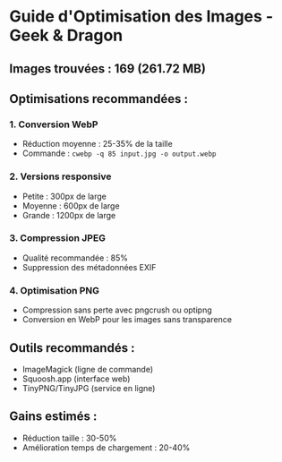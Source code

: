 # Guide d'Optimisation des Images - Geek & Dragon

## Images trouvées : 169 (261.72 MB)

## Optimisations recommandées :

### 1. Conversion WebP
- Réduction moyenne : 25-35% de la taille
- Commande : `cwebp -q 85 input.jpg -o output.webp`

### 2. Versions responsive
- Petite : 300px de large
- Moyenne : 600px de large  
- Grande : 1200px de large

### 3. Compression JPEG
- Qualité recommandée : 85%
- Suppression des métadonnées EXIF

### 4. Optimisation PNG
- Compression sans perte avec pngcrush ou optipng
- Conversion en WebP pour les images sans transparence

## Outils recommandés :
- ImageMagick (ligne de commande)
- Squoosh.app (interface web)
- TinyPNG/TinyJPG (service en ligne)

## Gains estimés :
- Réduction taille : 30-50%
- Amélioration temps de chargement : 20-40%